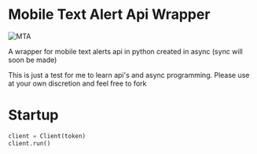 # Mobile Text Alert Api Wrapper
![MTA](https://img.shields.io/static/v1?label=MTA&labelColor=613DC1&message=Wrapper&color=B0D7FF&style=for-the-badge)

A wrapper for mobile text alerts api in python
created in async (sync will soon be made)

This is just a test for me to learn api's and async programming. Please use at your own discretion and feel free to fork

# Startup
```python
client = Client(token)
client.run()
```